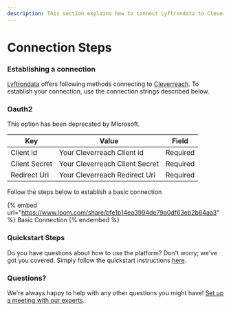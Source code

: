 ```yaml
---
description: This section explains how to connect Lyftrondata to Cleverreach.
---
```


# Connection Steps

### Establishing a connection

[Lyftrondata](https://www.lyftrondata.com) offers following methods connecting to [Cleverreach](https://www.lyftrondata.com/integration/marketing-analytics/cleverreach/). To establish your connection, use the connection strings described below.

### Oauth2

This option has been deprecated by Microsoft.

| Key           | Value                          | Field    |
| ------------- | ------------------------------ | -------- |
| Client id     | Your Cleverreach Client id     | Required |
| Client Secret | Your Cleverreach Client Secret | Required |
| Redirect Uri  | Your Cleverreach Redirect Uri  | Required |

Follow the steps below to establish a basic connection

{% embed url="https://www.loom.com/share/bfe1b14ea3994de79a0df63eb2b64aa3" %}
Basic Connection
{% endembed %}

### Quickstart Steps

Do you have questions about how to use the platform? Don't worry; we've got you covered. Simply follow the quickstart instructions [here](./).

### Questions? <a href="#questions" id="questions"></a>

We're always happy to help with any other questions you might have! [Set up a meeting with our experts](https://www.lyftrondata.com/book-a-meeting/).
